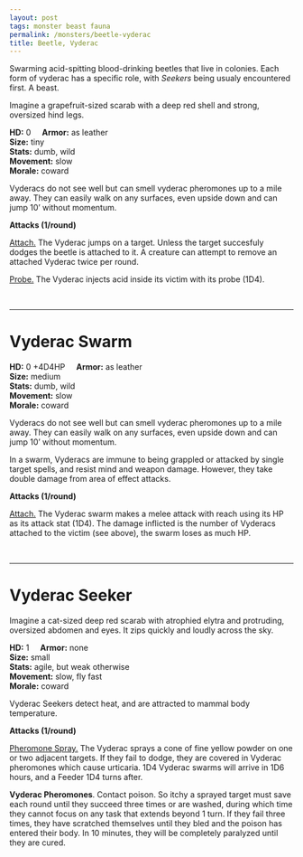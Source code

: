 ```yaml
---
layout: post
tags: monster beast fauna
permalink: /monsters/beetle-vyderac
title: Beetle, Vyderac
---
```


Swarming acid-spitting blood-drinking beetles that live in colonies. Each form of vyderac has a specific role, with *Seekers* being usualy encountered first. A beast.

Imagine a grapefruit-sized scarab with a deep red shell and strong, oversized hind legs.

**HD:** 0  &nbsp; &nbsp;  **Armor:** as leather <br>
**Size:** tiny <br>
**Stats:** dumb, wild <br>
**Movement:** slow<br>
**Morale:** coward <br>

Vyderacs do not see well but can smell vyderac pheromones up to a mile away. They can easily walk on any surfaces, even upside down and can jump 10’ without momentum. 

**Attacks (1/round)**

<ins>Attach.</ins> The Vyderac jumps on a target. Unless the target succesfuly dodges the beetle is attached to it. A creature can attempt to remove an attached Vyderac twice per round.

<ins>Probe.</ins> The Vyderac injects acid inside its victim with its probe (1D4).

<br>

---

# Vyderac Swarm

**HD:** 0 +4D4HP  &nbsp; &nbsp;  **Armor:** as leather <br>
**Size:** medium <br>
**Stats:** dumb, wild <br>
**Movement:** slow<br>
**Morale:** coward <br>

Vyderacs do not see well but can smell vyderac pheromones up to a mile away. They can easily walk on any surfaces, even upside down and can jump 10’ without momentum.

In a swarm, Vyderacs are immune to being grappled or attacked by single target spells, and resist mind and weapon damage. However, they take double damage from area of effect attacks.

**Attacks (1/round)**

<ins>Attach.</ins> The Vyderac swarm makes a melee attack with reach using its HP as its attack stat (1D4). The damage inflicted is the number of Vyderacs attached to the victim (see above), the swarm loses as much HP. 

<br>

---

# Vyderac Seeker

Imagine a cat-sized deep red scarab with atrophied elytra and protruding, oversized abdomen and eyes. It zips quickly and loudly across the sky.

**HD:** 1  &nbsp; &nbsp;  **Armor:** none <br>
**Size:** small <br>
**Stats:** agile, but weak otherwise <br>
**Movement:** slow, fly fast<br>
**Morale:** coward <br>

Vyderac Seekers detect heat, and are attracted to mammal body temperature.

**Attacks (1/round)**

<ins>Pheromone Spray.</ins> The Vyderac sprays a cone of fine yellow powder on one or two adjacent targets. If they fail to dodge, they are covered in Vyderac pheromones which cause urticaria. 1D4 Vyderac swarms will arrive in 1D6 hours, and a Feeder 1D4 turns after.

<span class="alchemy"> **Vyderac Pheromones**. Contact poison. So itchy a sprayed target must save each round until they succeed three times or are washed, during which time they cannot focus on any task that extends beyond 1 turn. If they fail three times, they have scratched themselves until they bled and the poison has entered their body. In 10 minutes, they will be completely paralyzed until they are cured.</span>



 
